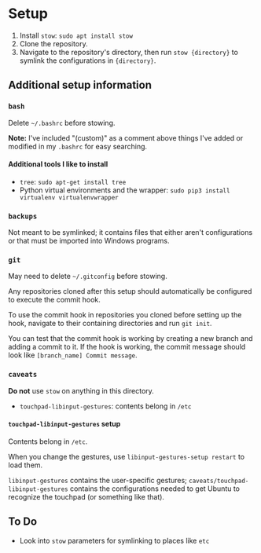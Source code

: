 # Setup

1. Install `stow`: `sudo apt install stow`
2. Clone the repository.
3. Navigate to the repository's directory, then run `stow {directory}` to
    symlink the configurations in `{directory}`.


## Additional setup information

### `bash`

Delete `~/.bashrc` before stowing.

**Note:** I've included "(custom)" as a comment above things I've added or
modified in my `.bashrc` for easy searching.

#### Additional tools I like to install

- `tree`: `sudo apt-get install tree`
- Python virtual environments and the wrapper: `sudo pip3 install virtualenv virtualenvwrapper`

### `backups`

Not meant to be symlinked; it contains files that either aren't configurations
or that must be imported into Windows programs.

### `git`

May need to delete `~/.gitconfig` before stowing.

Any repositories cloned after this setup should automatically be configured to
execute the commit hook.

To use the commit hook in repositories you cloned before setting up the hook,
navigate to their containing directories and run `git init`.

You can test that the commit hook is working by creating a new branch and
adding a commit to it. If the hook is working, the commit message should look
like `[branch_name] Commit message`.


### `caveats`

**Do not** use `stow` on anything in this directory.

- `touchpad-libinput-gestures`: contents belong in `/etc`

#### `touchpad-libinput-gestures` setup

Contents belong in `/etc`.

When you change the gestures, use `libinput-gestures-setup restart` to load them.

`libinput-gestures` contains the user-specific gestures;
`caveats/touchpad-libinput-gestures` contains the configurations needed to get Ubuntu
to recognize the touchpad (or something like that).


## To Do

- Look into `stow` parameters for symlinking to places like `etc`
